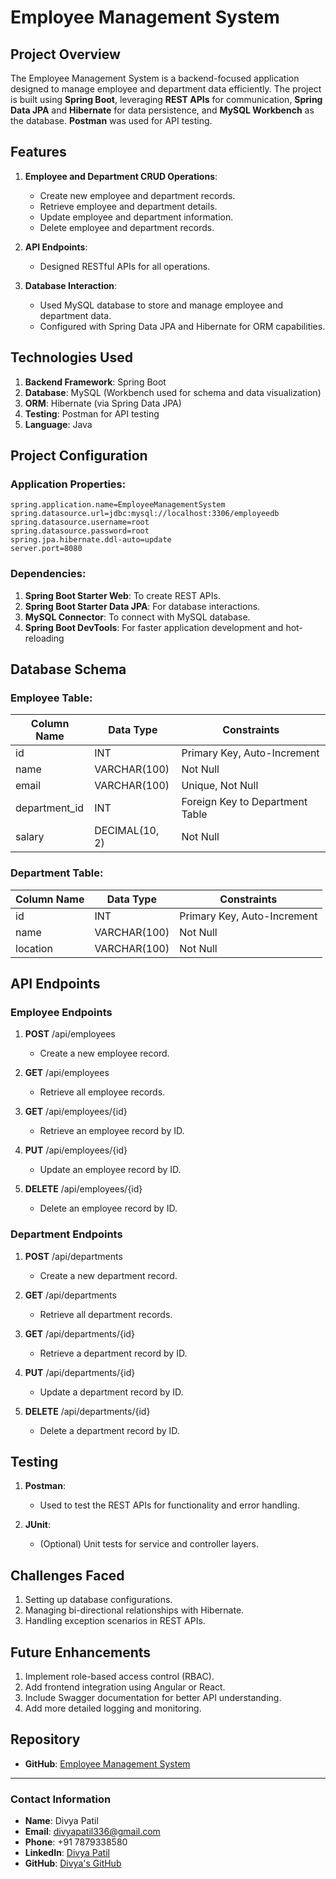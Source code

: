# Employee Management System 

## Project Overview
The Employee Management System is a backend-focused application designed to manage employee and department data efficiently. The project is built using **Spring Boot**, leveraging **REST APIs** for communication, **Spring Data JPA** and **Hibernate** for data persistence, and **MySQL Workbench** as the database. **Postman** was used for API testing.

## Features
1. **Employee and Department CRUD Operations**:
   - Create new employee and department records.
   - Retrieve employee and department details.
   - Update employee and department information.
   - Delete employee and department records.

2. **API Endpoints**:
   - Designed RESTful APIs for all operations.

3. **Database Interaction**:
   - Used MySQL database to store and manage employee and department data.
   - Configured with Spring Data JPA and Hibernate for ORM capabilities.

## Technologies Used
1. **Backend Framework**: Spring Boot
2. **Database**: MySQL (Workbench used for schema and data visualization)
3. **ORM**: Hibernate (via Spring Data JPA)
4. **Testing**: Postman for API testing
5. **Language**: Java

## Project Configuration
### Application Properties:
```properties
spring.application.name=EmployeeManagementSystem
spring.datasource.url=jdbc:mysql://localhost:3306/employeedb
spring.datasource.username=root
spring.datasource.password=root
spring.jpa.hibernate.ddl-auto=update
server.port=8080
```

### Dependencies:
1. **Spring Boot Starter Web**: To create REST APIs.
2. **Spring Boot Starter Data JPA**: For database interactions.
3. **MySQL Connector**: To connect with MySQL database.
4. **Spring Boot DevTools**: For faster application development and hot-reloading

## Database Schema
### Employee Table:
| Column Name | Data Type       | Constraints        |
|-------------|-----------------|--------------------|
| id          | INT            | Primary Key, Auto-Increment |
| name        | VARCHAR(100)   | Not Null           |
| email       | VARCHAR(100)   | Unique, Not Null   |
| department_id | INT          | Foreign Key to Department Table |
| salary      | DECIMAL(10, 2) | Not Null           |

### Department Table:
| Column Name | Data Type       | Constraints        |
|-------------|-----------------|--------------------|
| id          | INT            | Primary Key, Auto-Increment |
| name        | VARCHAR(100)   | Not Null           |
| location    | VARCHAR(100)   | Not Null           |

## API Endpoints
### Employee Endpoints
1. **POST** /api/employees
   - Create a new employee record.

2. **GET** /api/employees
   - Retrieve all employee records.

3. **GET** /api/employees/{id}
   - Retrieve an employee record by ID.

4. **PUT** /api/employees/{id}
   - Update an employee record by ID.

5. **DELETE** /api/employees/{id}
   - Delete an employee record by ID.

### Department Endpoints
1. **POST** /api/departments
   - Create a new department record.

2. **GET** /api/departments
   - Retrieve all department records.

3. **GET** /api/departments/{id}
   - Retrieve a department record by ID.

4. **PUT** /api/departments/{id}
   - Update a department record by ID.

5. **DELETE** /api/departments/{id}
   - Delete a department record by ID.

## Testing
1. **Postman**:
   - Used to test the REST APIs for functionality and error handling.

2. **JUnit**:
   - (Optional) Unit tests for service and controller layers.

## Challenges Faced
1. Setting up database configurations.
2. Managing bi-directional relationships with Hibernate.
3. Handling exception scenarios in REST APIs.

## Future Enhancements
1. Implement role-based access control (RBAC).
2. Add frontend integration using Angular or React.
3. Include Swagger documentation for better API understanding.
4. Add more detailed logging and monitoring.

## Repository
- **GitHub**: [Employee Management System](https://github.com/divyapatil015)

---

### Contact Information
- **Name**: Divya Patil
- **Email**: divyapatil336@gmail.com
- **Phone**: +91 7879338580
- **LinkedIn**: [Divya Patil](https://linkedin.com/in/divya-patil0512)
- **GitHub**: [Divya's GitHub](https://github.com/divyapatil015)

